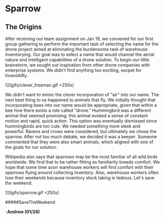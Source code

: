 # Sparrow
## The Origins
After receiving our team assignment on Jan 19, we convened for our first group gathering to perform the important task of selecting the name for the drone project aimed at eliminating the burdensome task of warehouse inventorying. Our goal was to select a name that would channel the aerial nature and intelligent capabilities of a drone solution. To begin our little brainstorm, we sought out inspiration from other drone companies with enterprise systems. We didn't find anything too exciting, excpet for InventAIRy. 

![](gifs/clever_freeman.gif =250x)

We didn't want to mimic the clever incorporation of "air" into our name. The next best thing to us happened to animals that fly. We initially thought that incorporating bees into our name would be appropriate, given that within a bee hive there exists a role called "drone." Hummingbird was a different animal that seemed promising; this animal evoked a sense of constant motion and rapid, quick action. This option was eventually dismissed since hummingbirds are too cute. We needed something more sleek and powerful. Ravens and crows were considered, but ultimately we chose the sparrow. After not too much debate, we decided it was a keeper. Someone commented that they were also smart animals, which aligned with one of the goals for our solution.

Wikipedia also says that sparrows may be the most familiar of all wild birds worldwide. We find that to be rather fitting as familiarity breeds comfort. We hope that some time soon warehouse workers will find comfort with their sparrows flying around collecting inventory. Also, warehouse workers often lose their weekends because inventory stock taking is tedious. Let's save the weekend.

![](gifs/sparrow.gif =250x) 

####\#SaveTheWeekend

-**Andrew (01/26)**